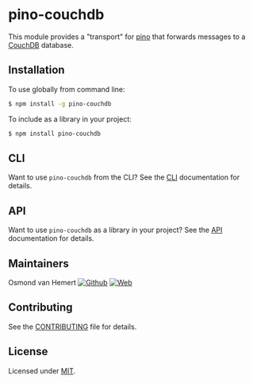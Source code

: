 # pino-couchdb

This module provides a "transport" for [pino][pino] that forwards messages to a [CouchDB][couchdb] database.

## Installation

To use globally from command line:

```bash
$ npm install -g pino-couchdb
```

To include as a library in your project:

```bash
$ npm install pino-couchdb
```

## CLI

Want to use `pino-couchdb` from the CLI?
See the [CLI](./docs/CLI.md) documentation for details.

## API

Want to use `pino-couchdb` as a library in your project?
See the [API](./docs/API.md) documentation for details.

## Maintainers

Osmond van Hemert
[![Github](https://img.shields.io/badge/-website.svg?style=social&logoColor=333&logo=github)](https://github.com/ovhemert/about)
[![Web](https://img.shields.io/badge/-website.svg?style=social&logoColor=333&logo=nextdoor)](https://www.osmondvanhemert.nl)

## Contributing

See the [CONTRIBUTING](./docs/CONTRIBUTING.md) file for details.

## License

Licensed under [MIT](./LICENSE).

[pino]: https://www.npmjs.com/package/pino
[couchdb]: https://couchdb.apache.org/
